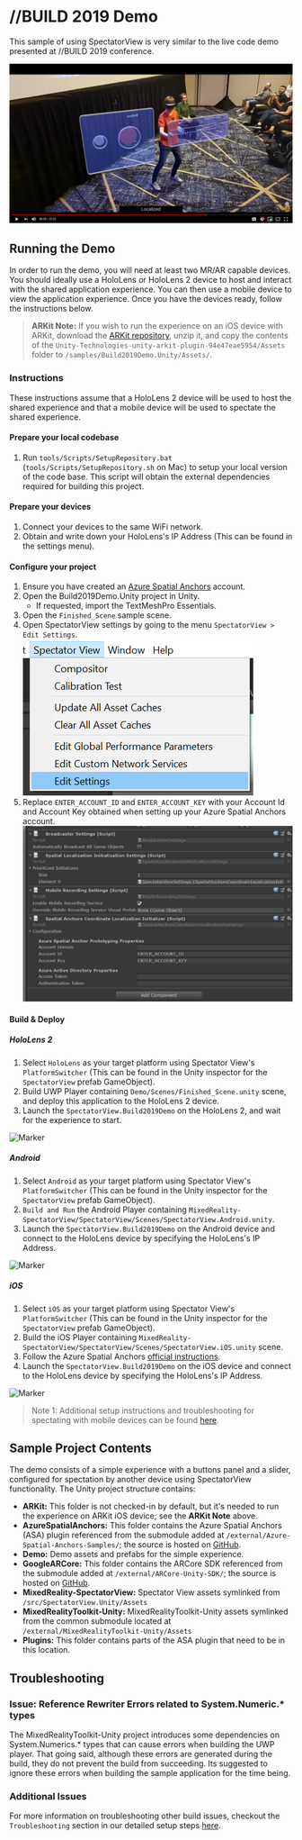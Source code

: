 # //BUILD 2019 Demo

This sample of using SpectatorView is very similar to the live code demo presented at //BUILD 2019 conference.

[![//BUILD 2019 Video](../../doc/images/Build2019DemoVideo.png)](https://www.youtube.com/watch?v=P8og3nC5FaQ&t=2255 "//BUILD 2019 Video")

## Running the Demo

In order to run the demo, you will need at least two MR/AR capable devices. You should ideally use a HoloLens or HoloLens 2 device to host and interact with the shared application experience. You can then use a mobile device to view the application experience. Once you have the devices ready, follow the instructions below.

> **ARKit Note:** If you wish to run the experience on an iOS device with ARKit, download the [ARKit repository](https://bitbucket.org/Unity-Technologies/unity-arkit-plugin/downloads/), unzip it, and copy the contents of the `Unity-Technologies-unity-arkit-plugin-94e47eae5954/Assets` folder to `/samples/Build2019Demo.Unity/Assets/`.

### Instructions

These instructions assume that a HoloLens 2 device will be used to host the shared experience and that a mobile device will be used to spectate the shared experience.

#### Prepare your local codebase

1. Run `tools/Scripts/SetupRepository.bat` (`tools/Scripts/SetupRepository.sh` on Mac) to setup your local version of the code base. This script will obtain the external dependencies required for building this project.

#### Prepare your devices

1. Connect your devices to the same WiFi network.
2. Obtain and write down your HoloLens's IP Address (This can be found in the settings menu).

#### Configure your project

1. Ensure you have created an [Azure Spatial Anchors](https://docs.microsoft.com/en-us/azure/spatial-anchors/quickstarts/get-started-unity-hololens#create-a-spatial-anchors-resource) account.
2. Open the Build2019Demo.Unity project in Unity.
    - If requested, import the TextMeshPro Essentials.
3. Open the `Finished_Scene` sample scene.
3. Open SpectatorView settings by going to the menu `SpectatorView > Edit Settings`. \
![SpectatorView Settings Menu](../../doc/images/SpectatorViewSettingsMenu.png)
4. Replace `ENTER_ACCOUNT_ID` and `ENTER_ACCOUNT_KEY` with your Account Id and Account Key obtained when setting up your Azure Spatial Anchors account. \
![Spectator View ASA Settings](../../doc/images/SpectatorViewSettingsASA.png)

#### Build & Deploy

##### HoloLens 2

1. Select `HoloLens` as your target platform using Spectator View's `PlatformSwitcher` (This can be found in the Unity inspector for the `SpectatorView` prefab GameObject).
2. Build UWP Player containing `Demo/Scenes/Finished_Scene.unity` scene, and deploy this application to the HoloLens 2 device.
3. Launch the `SpectatorView.Build2019Demo` on the HoloLens 2, and wait for the experience to start.

![Marker](./../../doc/images/HoloLens2019SampleBuildSettings.png)

##### Android

1. Select `Android` as your target platform using Spectator View's `PlatformSwitcher` (This can be found in the Unity inspector for the `SpectatorView` prefab GameObject).
2. `Build and Run` the Android Player containing `MixedReality-SpectatorView/SpectatorView/Scenes/SpectatorView.Android.unity`.
3. Launch the `SpectatorView.Build2019Demo` on the Android device and connect to the HoloLens device by specifying the HoloLens's IP Address.

![Marker](./../../doc/images/Android2019SampleBuildSettings.png)

##### iOS

1. Select `iOS` as your target platform using Spectator View's `PlatformSwitcher` (This can be found in the Unity inspector for the `SpectatorView` prefab GameObject).
2. Build the iOS Player containing `MixedReality-SpectatorView/SpectatorView/Scenes/SpectatorView.iOS.unity` scene.
3. Follow the Azure Spatial Anchors [official instructions](https://docs.microsoft.com/en-us/azure/spatial-anchors/quickstarts/get-started-unity-ios#open-the-xcode-project).
4. Launch the `SpectatorView.Build2019Demo` on the iOS device and connect to the HoloLens device by specifying the HoloLens's IP Address.

![Marker](./../../doc/images/iOS2019SampleBuildSettings.png)

> Note 1: Additional setup instructions and troubleshooting for spectating with mobile devices can be found [here](../../doc/SpectatorView.Setup.md).

## Sample Project Contents

The demo consists of a simple experience with a buttons panel and a slider, configured for spectation by another device using SpectatorView functionality. The Unity project structure contains:

- **ARKit:** This folder is not checked-in by default, but it's needed to run the experience on ARKit iOS device; see the **ARKit Note** above.
- **AzureSpatialAnchors:** This folder contains the Azure Spatial Anchors (ASA) plugin referenced from the submodule added at `/external/Azure-Spatial-Anchors-Samples/`; the source is hosted on [GitHub](https://github.com/Azure/azure-spatial-anchors-samples).
- **Demo:** Demo assets and prefabs for the simple experience.
- **GoogleARCore:** This folder contains the ARCore SDK referenced from the submodule added at `/external/ARCore-Unity-SDK/`; the source is hosted on [GitHub](https://github.com/google-ar/arcore-unity-sdk).
- **MixedReality-SpectatorView:** Spectator View assets symlinked from `/src/SpectatorView.Unity/Assets`
- **MixedRealityToolkit-Unity:** MixedRealityToolkit-Unity assets symlinked from the common submodule located at `/external/MixedRealityToolkit-Unity/Assets`
- **Plugins:** This folder contains parts of the ASA plugin that need to be in this location.

## Troubleshooting

### __Issue:__ Reference Rewriter Errors related to System.Numeric.* types
The MixedRealityToolkit-Unity project introduces some dependencies on System.Numerics.* types that can cause errors when building the UWP player. That going said, although these errors are generated during the build, they do not prevent the build from succeeding. Its suggested to ignore these errors when building the sample application for the time being.

### __Additional Issues__
For more information on troubleshooting other build issues, checkout the `Troubleshooting` section in our detailed setup steps [here](../../doc/SpectatorView.Setup.md).